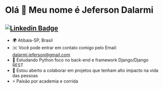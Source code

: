 Olá 👋 Meu nome é Jeferson Dalarmi 
==========================

[![Linkedin Badge](https://img.shields.io/badge/-LinkedIn-blue?style=flat-square&logo=Linkedin&logoColor=white&link=https://www.linkedin.com/in/jeferson-dalarmi-28bb2b229/)](https://www.linkedin.com/in/jeferson-dalarmi-28bb2b229/)
--------------------------


* 🌍 Atibaia-SP, Brasil
* ✉️  Você pode entrar em contato comigo pelo Email: dalarmi.jeferson@gmail.com
* 🧠  Estudando Python foco no back-end e framework Django/Django REST
* 🤝  Estou aberto a colaborar em projetos que tenham alto impacto na vida das pessoas
* ⚡  Paixão por academia e corrida 




